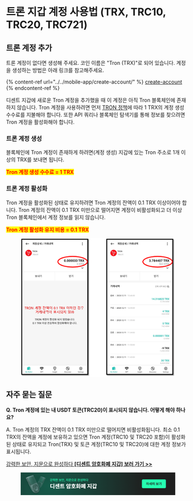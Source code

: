 # 트론 지갑 계정 사용법 (TRX, TRC10, TRC20, TRC721)

## 트론 계정 추가

트론 계정이 없다면 생성해 주세요. 코인 이름은 "Tron (TRX)"로 되어 있습니다.  계정을 생성하는 방법은 아래 링크를 참고해주세요.

{% content-ref url="../../mobile-app/create-account/" %}
[create-account](../../mobile-app/create-account/)
{% endcontent-ref %}

디센트 지갑에 새로운 Tron 계정을 추가했을 때 이 계정은 아직 Tron 블록체인에 존재하지 않습니다. Tron 계정을 사용하려면 먼저 [TRON 정책](https://developers.tron.network/docs/account#account-activation)에 따라 1 TRX의 계정 생성 수수료를 지불해야 합니다. 또한 API 쿼리나 블록체인 탐색기를 통해 정보를 찾으려면 Tron 계정을 활성화해야 합니다.

### 트론 계정 생성

블록체인에 Tron 계정이 존재하게 하려면(계정 생성) 지갑에 있는 Tron 주소로 1개 이상의 TRX를 보내면 됩니다.&#x20;

<mark style="color:red;">**Tron 계정 생성 수수료 = 1 TRX**</mark>

### 트론 계정 활성화

Tron 계정을 활성화된 상태로 유지하려면 Tron 계정의 잔액이 0.1 TRX 이상이어야 합니다. Tron 계정의 잔액이 0.1 TRX 미만으로 떨어지면 계정이 비활성화되고 더 이상 Tron 블록체인에서 계정 정보를 읽지 않습니다.

<mark style="color:red;">**Tron 계정 활성화 유지 비용 = 0.1 TRX**</mark>

<figure><img src="../../.gitbook/assets/TRON.png" alt=""><figcaption></figcaption></figure>

## 자주 묻는 질문

**Q. Tron 계정에 있는 내 USDT 토큰(TRC20)이 표시되지 않습니다. 어떻게 해야 하나요?**

A. Tron 계정의 TRX 잔액이 0.1 TRX 미만으로 떨어지면 비활성화됩니다. 최소 0.1 TRX의 잔액을 계정에 보유하고 있으면 Tron 계정(TRC10 및 TRC20 포함)이 활성화된 상태로 유지되고 Tron(TRX) 및 토큰 계정(TRC10 및 TRC20)에 대한 계정 정보가 표시됩니다.



[강력한 보안, 지문으로 완성하다 **\[디센트 암호화폐 지갑\] 보러 가기 >>**](https://store-kr.dcentwallet.com/pages/dcent-biometric-crypto-wallet?utm\_source=userguide\&utm\_medium=dcent-web\&utm\_campaign=202406\_how-to-use-tron-account-trx-trc10-trc20-trc721)

<figure><img src="../../.gitbook/assets/dcent-biometric-crypto-wallet_banner 1.png" alt=""><figcaption></figcaption></figure>
